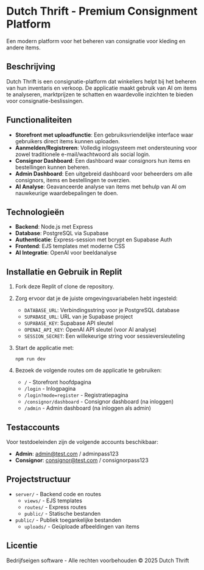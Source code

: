 # Dutch Thrift - Premium Consignment Platform

Een modern platform voor het beheren van consignatie voor kleding en andere items.

## Beschrijving

Dutch Thrift is een consignatie-platform dat winkeliers helpt bij het beheren van hun inventaris en verkoop. De applicatie maakt gebruik van AI om items te analyseren, marktprijzen te schatten en waardevolle inzichten te bieden voor consignatie-beslissingen.

## Functionaliteiten

- **Storefront met uploadfunctie**: Een gebruiksvriendelijke interface waar gebruikers direct items kunnen uploaden.
- **Aanmelden/Registreren**: Volledig inlogsysteem met ondersteuning voor zowel traditionele e-mail/wachtwoord als social login.
- **Consignor Dashboard**: Een dashboard waar consignors hun items en bestellingen kunnen beheren.
- **Admin Dashboard**: Een uitgebreid dashboard voor beheerders om alle consignors, items en bestellingen te overzien.
- **AI Analyse**: Geavanceerde analyse van items met behulp van AI om nauwkeurige waardebepalingen te doen.

## Technologieën

- **Backend**: Node.js met Express
- **Database**: PostgreSQL via Supabase
- **Authenticatie**: Express-session met bcrypt en Supabase Auth
- **Frontend**: EJS templates met moderne CSS
- **AI Integratie**: OpenAI voor beeldanalyse

## Installatie en Gebruik in Replit

1. Fork deze Replit of clone de repository.
2. Zorg ervoor dat je de juiste omgevingsvariabelen hebt ingesteld:
   - `DATABASE_URL`: Verbindingsstring voor je PostgreSQL database
   - `SUPABASE_URL`: URL van je Supabase project
   - `SUPABASE_KEY`: Supabase API sleutel
   - `OPENAI_API_KEY`: OpenAI API sleutel (voor AI analyse)
   - `SESSION_SECRET`: Een willekeurige string voor sessieversleuteling

3. Start de applicatie met:
   ```
   npm run dev
   ```

4. Bezoek de volgende routes om de applicatie te gebruiken:
   - `/` - Storefront hoofdpagina
   - `/login` - Inlogpagina
   - `/login?mode=register` - Registratiepagina
   - `/consignor/dashboard` - Consignor dashboard (na inloggen)
   - `/admin` - Admin dashboard (na inloggen als admin)

## Testaccounts

Voor testdoeleinden zijn de volgende accounts beschikbaar:

- **Admin**: admin@test.com / adminpass123
- **Consignor**: consignor@test.com / consignorpass123

## Projectstructuur

- `server/` - Backend code en routes
  - `views/` - EJS templates
  - `routes/` - Express routes
  - `public/` - Statische bestanden
- `public/` - Publiek toegankelijke bestanden
  - `uploads/` - Geüploade afbeeldingen van items

## Licentie

Bedrijfseigen software - Alle rechten voorbehouden © 2025 Dutch Thrift
